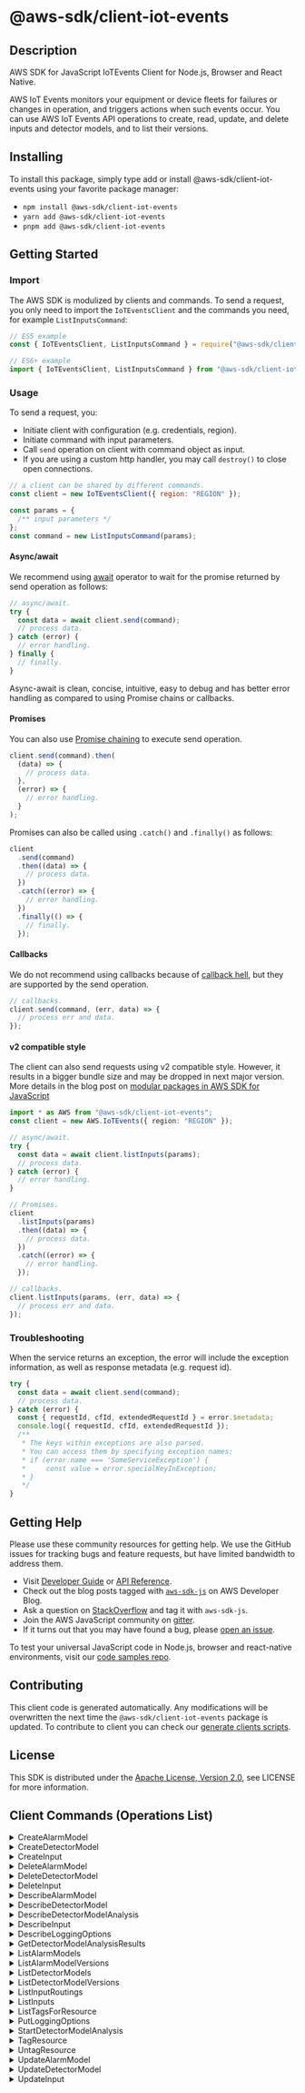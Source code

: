 <!-- generated file, do not edit directly -->

# @aws-sdk/client-iot-events

## Description

AWS SDK for JavaScript IoTEvents Client for Node.js, Browser and React Native.

<p>AWS IoT Events monitors your equipment or device fleets for failures or changes in operation, and
triggers actions when such events occur. You can use AWS IoT Events API operations to create, read,
update, and delete inputs and detector models, and to list their versions.</p>

## Installing

To install this package, simply type add or install @aws-sdk/client-iot-events
using your favorite package manager:

- `npm install @aws-sdk/client-iot-events`
- `yarn add @aws-sdk/client-iot-events`
- `pnpm add @aws-sdk/client-iot-events`

## Getting Started

### Import

The AWS SDK is modulized by clients and commands.
To send a request, you only need to import the `IoTEventsClient` and
the commands you need, for example `ListInputsCommand`:

```js
// ES5 example
const { IoTEventsClient, ListInputsCommand } = require("@aws-sdk/client-iot-events");
```

```ts
// ES6+ example
import { IoTEventsClient, ListInputsCommand } from "@aws-sdk/client-iot-events";
```

### Usage

To send a request, you:

- Initiate client with configuration (e.g. credentials, region).
- Initiate command with input parameters.
- Call `send` operation on client with command object as input.
- If you are using a custom http handler, you may call `destroy()` to close open connections.

```js
// a client can be shared by different commands.
const client = new IoTEventsClient({ region: "REGION" });

const params = {
  /** input parameters */
};
const command = new ListInputsCommand(params);
```

#### Async/await

We recommend using [await](https://developer.mozilla.org/en-US/docs/Web/JavaScript/Reference/Operators/await)
operator to wait for the promise returned by send operation as follows:

```js
// async/await.
try {
  const data = await client.send(command);
  // process data.
} catch (error) {
  // error handling.
} finally {
  // finally.
}
```

Async-await is clean, concise, intuitive, easy to debug and has better error handling
as compared to using Promise chains or callbacks.

#### Promises

You can also use [Promise chaining](https://developer.mozilla.org/en-US/docs/Web/JavaScript/Guide/Using_promises#chaining)
to execute send operation.

```js
client.send(command).then(
  (data) => {
    // process data.
  },
  (error) => {
    // error handling.
  }
);
```

Promises can also be called using `.catch()` and `.finally()` as follows:

```js
client
  .send(command)
  .then((data) => {
    // process data.
  })
  .catch((error) => {
    // error handling.
  })
  .finally(() => {
    // finally.
  });
```

#### Callbacks

We do not recommend using callbacks because of [callback hell](http://callbackhell.com/),
but they are supported by the send operation.

```js
// callbacks.
client.send(command, (err, data) => {
  // process err and data.
});
```

#### v2 compatible style

The client can also send requests using v2 compatible style.
However, it results in a bigger bundle size and may be dropped in next major version. More details in the blog post
on [modular packages in AWS SDK for JavaScript](https://aws.amazon.com/blogs/developer/modular-packages-in-aws-sdk-for-javascript/)

```ts
import * as AWS from "@aws-sdk/client-iot-events";
const client = new AWS.IoTEvents({ region: "REGION" });

// async/await.
try {
  const data = await client.listInputs(params);
  // process data.
} catch (error) {
  // error handling.
}

// Promises.
client
  .listInputs(params)
  .then((data) => {
    // process data.
  })
  .catch((error) => {
    // error handling.
  });

// callbacks.
client.listInputs(params, (err, data) => {
  // process err and data.
});
```

### Troubleshooting

When the service returns an exception, the error will include the exception information,
as well as response metadata (e.g. request id).

```js
try {
  const data = await client.send(command);
  // process data.
} catch (error) {
  const { requestId, cfId, extendedRequestId } = error.$metadata;
  console.log({ requestId, cfId, extendedRequestId });
  /**
   * The keys within exceptions are also parsed.
   * You can access them by specifying exception names:
   * if (error.name === 'SomeServiceException') {
   *     const value = error.specialKeyInException;
   * }
   */
}
```

## Getting Help

Please use these community resources for getting help.
We use the GitHub issues for tracking bugs and feature requests, but have limited bandwidth to address them.

- Visit [Developer Guide](https://docs.aws.amazon.com/sdk-for-javascript/v3/developer-guide/welcome.html)
  or [API Reference](https://docs.aws.amazon.com/AWSJavaScriptSDK/v3/latest/index.html).
- Check out the blog posts tagged with [`aws-sdk-js`](https://aws.amazon.com/blogs/developer/tag/aws-sdk-js/)
  on AWS Developer Blog.
- Ask a question on [StackOverflow](https://stackoverflow.com/questions/tagged/aws-sdk-js) and tag it with `aws-sdk-js`.
- Join the AWS JavaScript community on [gitter](https://gitter.im/aws/aws-sdk-js-v3).
- If it turns out that you may have found a bug, please [open an issue](https://github.com/aws/aws-sdk-js-v3/issues/new/choose).

To test your universal JavaScript code in Node.js, browser and react-native environments,
visit our [code samples repo](https://github.com/aws-samples/aws-sdk-js-tests).

## Contributing

This client code is generated automatically. Any modifications will be overwritten the next time the `@aws-sdk/client-iot-events` package is updated.
To contribute to client you can check our [generate clients scripts](https://github.com/aws/aws-sdk-js-v3/tree/main/scripts/generate-clients).

## License

This SDK is distributed under the
[Apache License, Version 2.0](http://www.apache.org/licenses/LICENSE-2.0),
see LICENSE for more information.

## Client Commands (Operations List)

<details>
<summary>
CreateAlarmModel
</summary>

[Command API Reference](https://docs.aws.amazon.com/AWSJavaScriptSDK/v3/latest/client/iot-events/command/CreateAlarmModelCommand/) / [Input](https://docs.aws.amazon.com/AWSJavaScriptSDK/v3/latest/Package/-aws-sdk-client-iot-events/Interface/CreateAlarmModelCommandInput/) / [Output](https://docs.aws.amazon.com/AWSJavaScriptSDK/v3/latest/Package/-aws-sdk-client-iot-events/Interface/CreateAlarmModelCommandOutput/)

</details>
<details>
<summary>
CreateDetectorModel
</summary>

[Command API Reference](https://docs.aws.amazon.com/AWSJavaScriptSDK/v3/latest/client/iot-events/command/CreateDetectorModelCommand/) / [Input](https://docs.aws.amazon.com/AWSJavaScriptSDK/v3/latest/Package/-aws-sdk-client-iot-events/Interface/CreateDetectorModelCommandInput/) / [Output](https://docs.aws.amazon.com/AWSJavaScriptSDK/v3/latest/Package/-aws-sdk-client-iot-events/Interface/CreateDetectorModelCommandOutput/)

</details>
<details>
<summary>
CreateInput
</summary>

[Command API Reference](https://docs.aws.amazon.com/AWSJavaScriptSDK/v3/latest/client/iot-events/command/CreateInputCommand/) / [Input](https://docs.aws.amazon.com/AWSJavaScriptSDK/v3/latest/Package/-aws-sdk-client-iot-events/Interface/CreateInputCommandInput/) / [Output](https://docs.aws.amazon.com/AWSJavaScriptSDK/v3/latest/Package/-aws-sdk-client-iot-events/Interface/CreateInputCommandOutput/)

</details>
<details>
<summary>
DeleteAlarmModel
</summary>

[Command API Reference](https://docs.aws.amazon.com/AWSJavaScriptSDK/v3/latest/client/iot-events/command/DeleteAlarmModelCommand/) / [Input](https://docs.aws.amazon.com/AWSJavaScriptSDK/v3/latest/Package/-aws-sdk-client-iot-events/Interface/DeleteAlarmModelCommandInput/) / [Output](https://docs.aws.amazon.com/AWSJavaScriptSDK/v3/latest/Package/-aws-sdk-client-iot-events/Interface/DeleteAlarmModelCommandOutput/)

</details>
<details>
<summary>
DeleteDetectorModel
</summary>

[Command API Reference](https://docs.aws.amazon.com/AWSJavaScriptSDK/v3/latest/client/iot-events/command/DeleteDetectorModelCommand/) / [Input](https://docs.aws.amazon.com/AWSJavaScriptSDK/v3/latest/Package/-aws-sdk-client-iot-events/Interface/DeleteDetectorModelCommandInput/) / [Output](https://docs.aws.amazon.com/AWSJavaScriptSDK/v3/latest/Package/-aws-sdk-client-iot-events/Interface/DeleteDetectorModelCommandOutput/)

</details>
<details>
<summary>
DeleteInput
</summary>

[Command API Reference](https://docs.aws.amazon.com/AWSJavaScriptSDK/v3/latest/client/iot-events/command/DeleteInputCommand/) / [Input](https://docs.aws.amazon.com/AWSJavaScriptSDK/v3/latest/Package/-aws-sdk-client-iot-events/Interface/DeleteInputCommandInput/) / [Output](https://docs.aws.amazon.com/AWSJavaScriptSDK/v3/latest/Package/-aws-sdk-client-iot-events/Interface/DeleteInputCommandOutput/)

</details>
<details>
<summary>
DescribeAlarmModel
</summary>

[Command API Reference](https://docs.aws.amazon.com/AWSJavaScriptSDK/v3/latest/client/iot-events/command/DescribeAlarmModelCommand/) / [Input](https://docs.aws.amazon.com/AWSJavaScriptSDK/v3/latest/Package/-aws-sdk-client-iot-events/Interface/DescribeAlarmModelCommandInput/) / [Output](https://docs.aws.amazon.com/AWSJavaScriptSDK/v3/latest/Package/-aws-sdk-client-iot-events/Interface/DescribeAlarmModelCommandOutput/)

</details>
<details>
<summary>
DescribeDetectorModel
</summary>

[Command API Reference](https://docs.aws.amazon.com/AWSJavaScriptSDK/v3/latest/client/iot-events/command/DescribeDetectorModelCommand/) / [Input](https://docs.aws.amazon.com/AWSJavaScriptSDK/v3/latest/Package/-aws-sdk-client-iot-events/Interface/DescribeDetectorModelCommandInput/) / [Output](https://docs.aws.amazon.com/AWSJavaScriptSDK/v3/latest/Package/-aws-sdk-client-iot-events/Interface/DescribeDetectorModelCommandOutput/)

</details>
<details>
<summary>
DescribeDetectorModelAnalysis
</summary>

[Command API Reference](https://docs.aws.amazon.com/AWSJavaScriptSDK/v3/latest/client/iot-events/command/DescribeDetectorModelAnalysisCommand/) / [Input](https://docs.aws.amazon.com/AWSJavaScriptSDK/v3/latest/Package/-aws-sdk-client-iot-events/Interface/DescribeDetectorModelAnalysisCommandInput/) / [Output](https://docs.aws.amazon.com/AWSJavaScriptSDK/v3/latest/Package/-aws-sdk-client-iot-events/Interface/DescribeDetectorModelAnalysisCommandOutput/)

</details>
<details>
<summary>
DescribeInput
</summary>

[Command API Reference](https://docs.aws.amazon.com/AWSJavaScriptSDK/v3/latest/client/iot-events/command/DescribeInputCommand/) / [Input](https://docs.aws.amazon.com/AWSJavaScriptSDK/v3/latest/Package/-aws-sdk-client-iot-events/Interface/DescribeInputCommandInput/) / [Output](https://docs.aws.amazon.com/AWSJavaScriptSDK/v3/latest/Package/-aws-sdk-client-iot-events/Interface/DescribeInputCommandOutput/)

</details>
<details>
<summary>
DescribeLoggingOptions
</summary>

[Command API Reference](https://docs.aws.amazon.com/AWSJavaScriptSDK/v3/latest/client/iot-events/command/DescribeLoggingOptionsCommand/) / [Input](https://docs.aws.amazon.com/AWSJavaScriptSDK/v3/latest/Package/-aws-sdk-client-iot-events/Interface/DescribeLoggingOptionsCommandInput/) / [Output](https://docs.aws.amazon.com/AWSJavaScriptSDK/v3/latest/Package/-aws-sdk-client-iot-events/Interface/DescribeLoggingOptionsCommandOutput/)

</details>
<details>
<summary>
GetDetectorModelAnalysisResults
</summary>

[Command API Reference](https://docs.aws.amazon.com/AWSJavaScriptSDK/v3/latest/client/iot-events/command/GetDetectorModelAnalysisResultsCommand/) / [Input](https://docs.aws.amazon.com/AWSJavaScriptSDK/v3/latest/Package/-aws-sdk-client-iot-events/Interface/GetDetectorModelAnalysisResultsCommandInput/) / [Output](https://docs.aws.amazon.com/AWSJavaScriptSDK/v3/latest/Package/-aws-sdk-client-iot-events/Interface/GetDetectorModelAnalysisResultsCommandOutput/)

</details>
<details>
<summary>
ListAlarmModels
</summary>

[Command API Reference](https://docs.aws.amazon.com/AWSJavaScriptSDK/v3/latest/client/iot-events/command/ListAlarmModelsCommand/) / [Input](https://docs.aws.amazon.com/AWSJavaScriptSDK/v3/latest/Package/-aws-sdk-client-iot-events/Interface/ListAlarmModelsCommandInput/) / [Output](https://docs.aws.amazon.com/AWSJavaScriptSDK/v3/latest/Package/-aws-sdk-client-iot-events/Interface/ListAlarmModelsCommandOutput/)

</details>
<details>
<summary>
ListAlarmModelVersions
</summary>

[Command API Reference](https://docs.aws.amazon.com/AWSJavaScriptSDK/v3/latest/client/iot-events/command/ListAlarmModelVersionsCommand/) / [Input](https://docs.aws.amazon.com/AWSJavaScriptSDK/v3/latest/Package/-aws-sdk-client-iot-events/Interface/ListAlarmModelVersionsCommandInput/) / [Output](https://docs.aws.amazon.com/AWSJavaScriptSDK/v3/latest/Package/-aws-sdk-client-iot-events/Interface/ListAlarmModelVersionsCommandOutput/)

</details>
<details>
<summary>
ListDetectorModels
</summary>

[Command API Reference](https://docs.aws.amazon.com/AWSJavaScriptSDK/v3/latest/client/iot-events/command/ListDetectorModelsCommand/) / [Input](https://docs.aws.amazon.com/AWSJavaScriptSDK/v3/latest/Package/-aws-sdk-client-iot-events/Interface/ListDetectorModelsCommandInput/) / [Output](https://docs.aws.amazon.com/AWSJavaScriptSDK/v3/latest/Package/-aws-sdk-client-iot-events/Interface/ListDetectorModelsCommandOutput/)

</details>
<details>
<summary>
ListDetectorModelVersions
</summary>

[Command API Reference](https://docs.aws.amazon.com/AWSJavaScriptSDK/v3/latest/client/iot-events/command/ListDetectorModelVersionsCommand/) / [Input](https://docs.aws.amazon.com/AWSJavaScriptSDK/v3/latest/Package/-aws-sdk-client-iot-events/Interface/ListDetectorModelVersionsCommandInput/) / [Output](https://docs.aws.amazon.com/AWSJavaScriptSDK/v3/latest/Package/-aws-sdk-client-iot-events/Interface/ListDetectorModelVersionsCommandOutput/)

</details>
<details>
<summary>
ListInputRoutings
</summary>

[Command API Reference](https://docs.aws.amazon.com/AWSJavaScriptSDK/v3/latest/client/iot-events/command/ListInputRoutingsCommand/) / [Input](https://docs.aws.amazon.com/AWSJavaScriptSDK/v3/latest/Package/-aws-sdk-client-iot-events/Interface/ListInputRoutingsCommandInput/) / [Output](https://docs.aws.amazon.com/AWSJavaScriptSDK/v3/latest/Package/-aws-sdk-client-iot-events/Interface/ListInputRoutingsCommandOutput/)

</details>
<details>
<summary>
ListInputs
</summary>

[Command API Reference](https://docs.aws.amazon.com/AWSJavaScriptSDK/v3/latest/client/iot-events/command/ListInputsCommand/) / [Input](https://docs.aws.amazon.com/AWSJavaScriptSDK/v3/latest/Package/-aws-sdk-client-iot-events/Interface/ListInputsCommandInput/) / [Output](https://docs.aws.amazon.com/AWSJavaScriptSDK/v3/latest/Package/-aws-sdk-client-iot-events/Interface/ListInputsCommandOutput/)

</details>
<details>
<summary>
ListTagsForResource
</summary>

[Command API Reference](https://docs.aws.amazon.com/AWSJavaScriptSDK/v3/latest/client/iot-events/command/ListTagsForResourceCommand/) / [Input](https://docs.aws.amazon.com/AWSJavaScriptSDK/v3/latest/Package/-aws-sdk-client-iot-events/Interface/ListTagsForResourceCommandInput/) / [Output](https://docs.aws.amazon.com/AWSJavaScriptSDK/v3/latest/Package/-aws-sdk-client-iot-events/Interface/ListTagsForResourceCommandOutput/)

</details>
<details>
<summary>
PutLoggingOptions
</summary>

[Command API Reference](https://docs.aws.amazon.com/AWSJavaScriptSDK/v3/latest/client/iot-events/command/PutLoggingOptionsCommand/) / [Input](https://docs.aws.amazon.com/AWSJavaScriptSDK/v3/latest/Package/-aws-sdk-client-iot-events/Interface/PutLoggingOptionsCommandInput/) / [Output](https://docs.aws.amazon.com/AWSJavaScriptSDK/v3/latest/Package/-aws-sdk-client-iot-events/Interface/PutLoggingOptionsCommandOutput/)

</details>
<details>
<summary>
StartDetectorModelAnalysis
</summary>

[Command API Reference](https://docs.aws.amazon.com/AWSJavaScriptSDK/v3/latest/client/iot-events/command/StartDetectorModelAnalysisCommand/) / [Input](https://docs.aws.amazon.com/AWSJavaScriptSDK/v3/latest/Package/-aws-sdk-client-iot-events/Interface/StartDetectorModelAnalysisCommandInput/) / [Output](https://docs.aws.amazon.com/AWSJavaScriptSDK/v3/latest/Package/-aws-sdk-client-iot-events/Interface/StartDetectorModelAnalysisCommandOutput/)

</details>
<details>
<summary>
TagResource
</summary>

[Command API Reference](https://docs.aws.amazon.com/AWSJavaScriptSDK/v3/latest/client/iot-events/command/TagResourceCommand/) / [Input](https://docs.aws.amazon.com/AWSJavaScriptSDK/v3/latest/Package/-aws-sdk-client-iot-events/Interface/TagResourceCommandInput/) / [Output](https://docs.aws.amazon.com/AWSJavaScriptSDK/v3/latest/Package/-aws-sdk-client-iot-events/Interface/TagResourceCommandOutput/)

</details>
<details>
<summary>
UntagResource
</summary>

[Command API Reference](https://docs.aws.amazon.com/AWSJavaScriptSDK/v3/latest/client/iot-events/command/UntagResourceCommand/) / [Input](https://docs.aws.amazon.com/AWSJavaScriptSDK/v3/latest/Package/-aws-sdk-client-iot-events/Interface/UntagResourceCommandInput/) / [Output](https://docs.aws.amazon.com/AWSJavaScriptSDK/v3/latest/Package/-aws-sdk-client-iot-events/Interface/UntagResourceCommandOutput/)

</details>
<details>
<summary>
UpdateAlarmModel
</summary>

[Command API Reference](https://docs.aws.amazon.com/AWSJavaScriptSDK/v3/latest/client/iot-events/command/UpdateAlarmModelCommand/) / [Input](https://docs.aws.amazon.com/AWSJavaScriptSDK/v3/latest/Package/-aws-sdk-client-iot-events/Interface/UpdateAlarmModelCommandInput/) / [Output](https://docs.aws.amazon.com/AWSJavaScriptSDK/v3/latest/Package/-aws-sdk-client-iot-events/Interface/UpdateAlarmModelCommandOutput/)

</details>
<details>
<summary>
UpdateDetectorModel
</summary>

[Command API Reference](https://docs.aws.amazon.com/AWSJavaScriptSDK/v3/latest/client/iot-events/command/UpdateDetectorModelCommand/) / [Input](https://docs.aws.amazon.com/AWSJavaScriptSDK/v3/latest/Package/-aws-sdk-client-iot-events/Interface/UpdateDetectorModelCommandInput/) / [Output](https://docs.aws.amazon.com/AWSJavaScriptSDK/v3/latest/Package/-aws-sdk-client-iot-events/Interface/UpdateDetectorModelCommandOutput/)

</details>
<details>
<summary>
UpdateInput
</summary>

[Command API Reference](https://docs.aws.amazon.com/AWSJavaScriptSDK/v3/latest/client/iot-events/command/UpdateInputCommand/) / [Input](https://docs.aws.amazon.com/AWSJavaScriptSDK/v3/latest/Package/-aws-sdk-client-iot-events/Interface/UpdateInputCommandInput/) / [Output](https://docs.aws.amazon.com/AWSJavaScriptSDK/v3/latest/Package/-aws-sdk-client-iot-events/Interface/UpdateInputCommandOutput/)

</details>
